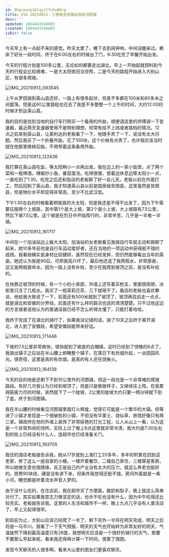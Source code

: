 ```yaml
---
id: 0hgrpvnp3mlqyjt7vhw88rg
title: D18 20210913：三里畈至安徽岳西县河图镇
desc: ''
updated: 1664441546083
created: 1664441546083
isDir: false
---
```

今天早上有一点起不来的感觉。昨天太累了，睡下去到闹钟响，中间没醒来过。赖床了好长一段时间，终于在6:00左右的时候出了门，6:30吃完了早餐开始出发。

今天的行程计划是100多公里，无论如何都要走出湖北。早上一开始起就预料到今天的行程会比较艰难，一是大太阳依旧当空照，二是今天的路程开始进入大别山区，有很多爬坡。

![IMG_20210913_093545](https://ridemypic.oss-cn-chengdu.aliyuncs.com/rideimg/IMG_20210913_093545.jpg "大太阳，没有一丝云")

上午从罗田骑到英山县还好，一路上有很多起伏，但差不多都在100米和80多米之间震荡。但是这60公里路程也花去了我差不多整整一个上午的时间，大约12:00的时候才到达英山县。

我的目的是找到当地的自行车行购买一个备用的外胎，顺便请店里的师傅调一下变速器，最近两天变速器使用不是特别理想，经常有挂不上挡或者跳档的情况。12点之前来到英山县，让美利达的老板看了一下，他随手弄了一下，说没有太大问题。然后我买了一个折叠外胎，花了100块，这个价格有点贵了，也许我应该当时就在他那里换掉后胎，不用带着这条备用外胎。

![IMG_20210913_122436](https://ridemypic.oss-cn-chengdu.aliyuncs.com/rideimg/IMG_20210913_122436.jpg)

我打算在英山县吃饭，等太阳稍小一点再出发。我在边上的一家小饭馆，点了两个菜和一瓶啤酒，辣椒炒小鱼，番茄蛋汤。吃得很慢，想着边休息边等太阳小一点，一直吃到了1:30。吃完之后还和饭店的老板聊了好一会儿天。老板以前在外面打工，然后回到了英山县，我才知道英山县以前是国家级贫困县，这里虽然是贫困县，但是物价水平却显得非常高，至少不比武汉低。

下午1:30左右的时候看着明晃晃的大太阳，但是我还是不得不出发了，因为下午需要征服两个上坡路，其中第1个是大上坡，第2个是小上坡，大上坡路有7.5公里，然后下坡7.5公里。这个坡是在烈日中开始爬行的，非常辛苦，几乎是一半推一半骑。

![IMG_20210913_161717](https://ridemypic.oss-cn-chengdu.aliyuncs.com/rideimg/IMG_20210913_161717.jpg)

中间在一个加油站边上躲大太阳。加油站的女老板看见我骑自行车就主动和我聊了起来，她10多年前也是自行车运动爱好者，还在当地的一项运动中获得挺不错的成绩。我看她确实是身材比较健硕，虽然现在已经发胖，但仍然能够看出当年的英姿。她还认为我是90后，可把我高兴坏了，最后他还送了我两瓶水，非常感谢，这又是两瓶救命水，因为一路上没有补给，至少在我爬到坡顶之前，是没有补给的。

在快靠近坡顶的时候，有一个小的小卖部，外墙上还写着买枪支，里面很简陋，冰柜里只冻了几瓶水。我买了一瓶茉莉花茶，几下就喝干了。看店的老板也喜欢攀谈，他给我大致说了一下，前面还有500米就到了坡顶了，坡顶再往前走一点点，就是湖北和安徽的分界线，后面还有什么样的路况也说的清清楚楚。只不过他这边的方言或者说他认为的普通话我已经不怎么听得太懂了，只能打着哈哈。

我终于完成了在湖北的骑行了，如果我没记错的话，骑了10天之后终于离开湖北，进入到了安徽段，希望安徽段能带来好运。

![IMG_20210913_171446](https://ridemypic.oss-cn-chengdu.aliyuncs.com/rideimg/IMG_20210913_171446.jpg)

下坡的7.5公里非常爽快，很快就到了坡底的白帽镇，这时已经到了傍晚的6点了，我骑出镇子之后站在半山腰上俯瞰整个镇子，在落日下有炊烟升起，一派田园风光。很奇怪，这里是真的有炊烟，是真的有人还在烧柴火。

![IMG_20210913_184138](https://ridemypic.oss-cn-chengdu.aliyuncs.com/rideimg/IMG_20210913_184138.jpg)

今天的目的地是还剩下不到10公里外的河图镇，但这一段也是一个非常难的爬坡路段。有好几次我认为已经到坡顶了，但是只是做做样子，又继续往上爬。在我累得筋疲力尽的时候，突然就下了一个陡坡，2公里的陡坡大约只要一两分钟就下到了底，终于到河图镇。

我在半山腰的时候看见河图镇里面灯火辉煌，觉得它可能是一个繁华的大镇。但等进了小镇才发现是一个很破败的小镇，不但没有华莱士、烧仙草，旅馆好像只有两三家。镇政府在他的外墙上装饰了非常妖艳的灯光工程，让人从山上一看，以为这是一个非常热闹的场所。实际上过了晚上8点这里就非常冷清，我大约是7:30左右到的街上已经没有什么人，连超市也已经准备关门。

![IMG_20210913_193705](https://ridemypic.oss-cn-chengdu.aliyuncs.com/rideimg/IMG_20210913_193705.jpg)

我住的酒店老板娘告诉我，她从17岁就到上海打工20多年，多年的积累在回到这老家，修了这么一座自家的小楼。一楼开着餐饮，二楼自己家住，三楼算是客房。所以她做生意也很随缘，反正是自己的产业没有太大的压力，就这么养老也挺好的。房费90块钱，硬是没有讲下来，但条件我觉得还挺不错。房间外面就是一条小河，睡觉都是听着流水声音入梦的。

由于没什么吃的，在住店前，我在超市买了方便面，酸奶和梨子，晚上就这么简单对付了。其实如果我意志力够坚定的话，也许不吃也没有什么，因为中午吃得还比较充实。老板娘告诉我，这里的人生活和城市不一样，晚上九点几乎没有人类活动了，早上又起得很早。

到目前为止，大别山应该已经爬了一半了，剩下另外一半将在明天完成，明天之后将是一马平川。我看了一下天气预报，明天的天气也开始转为非常友好的阴天，气温陡然下降到最高温度只有28度，我想明天应该是一个很好的骑行的天气，那要不要那么早起来呢，看来我还得再计算一下时间，很累了很困。

发现今天聊天的人很多啊，看来大山里的朋友们更喜欢聊天。
